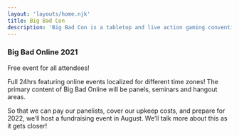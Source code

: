 ```yaml
---
layout: 'layouts/home.njk'
title: Big Bad Con
description: 'Big Bad Con is a tabletop and live action gaming convention featuring fantastic games and even better company! We’re a volunteer run 501c3 non-profit!'
---
```


### Big Bad Online 2021

Free event for all attendees!

Full 24hrs featuring online events localized for different time zones! The primary content of Big Bad Online will be panels, seminars and hangout areas.

So that we can pay our panelists, cover our upkeep costs, and prepare for 2022, we’ll host a fundraising event in August. We’ll talk more about this as it gets closer!